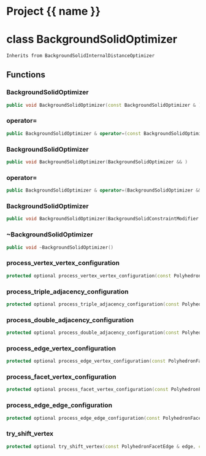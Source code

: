 <script setup>
import {useRoute} from 'vitepress'
const {path} = useRoute()
const tokens = path.split('/')
const words = tokens[2].split('-');
for (let i = 0; i < words.length; i++) {
    words[i] = words[i].charAt(0).toUpperCase() + words[i].slice(1);
    words[i] = words[i].replace('geode', 'Geode')
}
const name = words.join('-');
</script>
# Project {{ name }}

# class BackgroundSolidOptimizer


```cpp
Inherits from BackgroundSolidInternalDistanceOptimizer
```



## Functions

### BackgroundSolidOptimizer

```cpp
public void BackgroundSolidOptimizer(const BackgroundSolidOptimizer & )
```


### operator=

```cpp
public BackgroundSolidOptimizer & operator=(const BackgroundSolidOptimizer & )
```


### BackgroundSolidOptimizer

```cpp
public void BackgroundSolidOptimizer(BackgroundSolidOptimizer && )
```


### operator=

```cpp
public BackgroundSolidOptimizer & operator=(BackgroundSolidOptimizer && )
```


### BackgroundSolidOptimizer

```cpp
public void BackgroundSolidOptimizer(BackgroundSolidConstraintModifier & constraint_modifier)
```


### ~BackgroundSolidOptimizer

```cpp
public void ~BackgroundSolidOptimizer()
```


### process_vertex_vertex_configuration

```cpp
protected optional process_vertex_vertex_configuration(const PolyhedronFacetEdge & edge, index_t level)
```


### process_triple_adjacency_configuration

```cpp
protected optional process_triple_adjacency_configuration(const PolyhedronVertex & vertex, index_t level)
```


### process_double_adjacency_configuration

```cpp
protected optional process_double_adjacency_configuration(const PolyhedronFacetEdge & edge, index_t level)
```


### process_edge_vertex_configuration

```cpp
protected optional process_edge_vertex_configuration(const PolyhedronFacetEdge & edge, index_t apex, index_t level)
```


### process_facet_vertex_configuration

```cpp
protected optional process_facet_vertex_configuration(const PolyhedronFacet & facet, index_t level)
```


### process_edge_edge_configuration

```cpp
protected optional process_edge_edge_configuration(const PolyhedronFacetEdge & edge0, const PolyhedronFacetEdge & edge1, index_t level)
```


### try_shift_vertex

```cpp
protected optional try_shift_vertex(const PolyhedronFacetEdge & edge, const class BackgroundSolidConstraintModifier::OrientedEdgeVertices & edge_vertices)
```




